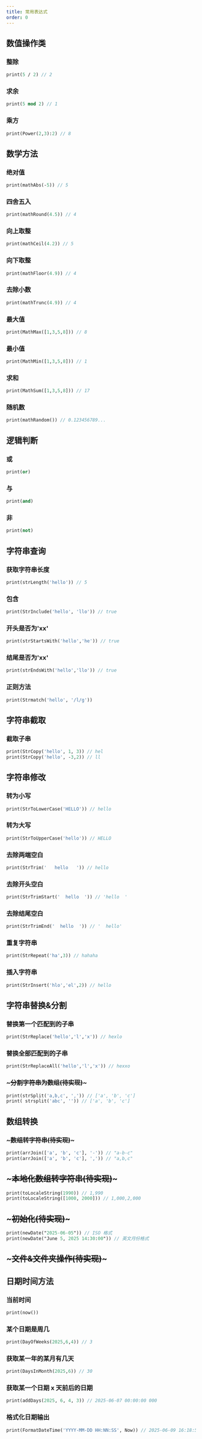 ```yaml
---
title: 常用表达式
order: 0
---
```


## 数值操作类

### 整除

```pascal
print(5 / 2) // 2

```

### 求余

```pascal
print(5 mod 2) // 1

```

### 乘方

```pascal
print(Power(2,3):2) // 8

```

## 数学方法

### 绝对值

```pascal
print(mathAbs(-5)) // 5

```

### 四舍五入

```pascal
print(mathRound(4.5)) // 4

```

### 向上取整

```pascal
print(mathCeil(4.2)) // 5

```

### 向下取整

```pascal
print(mathFloor(4.9)) // 4

```

### 去除小数

```pascal
print(mathTrunc(4.9)) // 4

```

### 最大值

```pascal
print(MathMax([1,3,5,8])) // 8

```

### 最小值

```pascal
print(MathMin([1,3,5,8])) // 1

```

### 求和

```pascal
print(MathSum([1,3,5,8])) // 17

```

### 随机数

```pascal
print(mathRandom()) // 0.123456789...

```

## 逻辑判断

### 或

```pascal
print(or)

```

### 与

```pascal
print(and)

```

### 非

```pascal
print(not)

```

## 字符串查询

### 获取字符串长度

```pascal
print(strLength('hello')) // 5

```

### 包含

```pascal
print(StrInclude('hello', 'llo')) // true

```

### 开头是否为'xx'

```pascal
print(strStartsWith('hello','he')) // true

```

### 结尾是否为'xx'

```pascal
print(strEndsWith('hello','llo')) // true

```

### 正则方法

```pascal
print(Strmatch('hello', '/l/g'))

```

## 字符串截取

### 截取子串

```pascal
print(StrCopy('hello', 1, 3)) // hel
print(StrCopy('hello', -3,2)) // ll

```

## 字符串修改

### 转为小写

```pascal
print(StrToLowerCase('HELLO')) // hello

```

### 转为大写

```pascal
print(StrToUpperCase('hello')) // HELLO

```

### 去除两端空白

```pascal
print(StrTrim('   hello   ')) // hello

```

### 去除开头空白

```pascal
print(StrTrimStart('  hello  ')) // 'hello  '

```

### 去除结尾空白

```pascal
print(StrTrimEnd('  hello  ')) // '  hello'

```

### 重复字符串

```pascal
print(StrRepeat('ha',3)) // hahaha

```

### 插入字符串

```pascal
print(StrInsert('hlo','el',2)) // hello

```

## 字符串替换&分割

### 替换第一个匹配到的子串

```pascal
print(StrReplace('hello','l','x')) // hexlo

```

### 替换全部匹配到的子串

```pascal
print(StrReplaceAll('hello','l','x')) // hexxo

```

### ~~~分割字符串为数组(待实现)~~~

```pascal
print(strSplit('a,b,c', ',')) // ['a', 'b', 'c']
print( strsplit('abc', '')) // ['a', 'b', 'c']

```

## 数组转换

### ~~~数组转字符串(待实现)~~~

```pascal
print(arrJoin(['a', 'b', 'c'], '-')) // "a-b-c"
print(arrJoin(['a', 'b', 'c'], ',')) // "a,b,c"

```

## ~~~本地化数组转字符串(待实现)~~~

```pascal
print(toLocaleString(1990)) // 1,990
print(toLocaleString([1000, 2000])) // 1,000,2,000

```

## ~~~初始化(待实现)~~~

```pascal
print(newDate("2025-06-05")) // ISO 格式
print(newDate("June 5, 2025 14:30:00")) // 英文月份格式

```

## ~~~文件&文件夹操作(待实现)~~~


## 日期时间方法

### 当前时间

```pascal
print(now())

```

### 某个日期是周几

```pascal
print(DayOfWeeks(2025,6,4)) // 3

```

### 获取某一年的某月有几天

```pascal
print(DaysInMonth(2025,6)) // 30

```

### 获取某一个日期 x 天前后的日期

```pascal
print(addDays(2025, 6, 4, 3)) // 2025-06-07 00:00:00 000

```

### 格式化日期输出

```pascal
print(FormatDateTime('YYYY-MM-DD HH:NN:SS', Now)) // 2025-06-09 16:18:53

```


